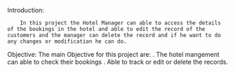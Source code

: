 Introduction:

        In this project the Hotel Manager can able to access the details of the bookings in the hotel and able to edit the record of the customers and the manager can delete the record and if he want to do any changes or modification he can do.
 
Objective:
   The main Objective for this project are:
      . The hotel mangement can able to check their bookings
      . Able to track or edit or delete the records.
 
 


